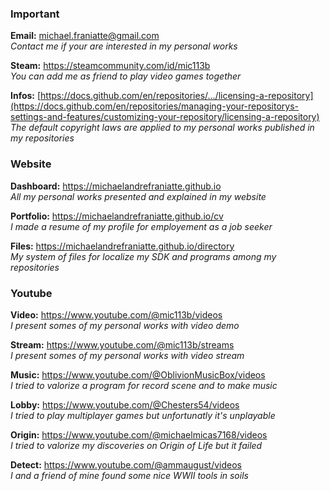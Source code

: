 ﻿  
  
### Important  
  
**Email:** michael.franiatte@gmail.com  
*Contact me if your are interested in my personal works*  
  
**Steam:** https://steamcommunity.com/id/mic113b  
*You can add me as friend to play video games together*  
  
**Infos:** [https://docs.github.com/en/repositories/.../licensing-a-repository](https://docs.github.com/en/repositories/managing-your-repositorys-settings-and-features/customizing-your-repository/licensing-a-repository)  
*The default copyright laws are applied to my personal works published in my repositories*  
  
  
### Website  
  
**Dashboard:** https://michaelandrefraniatte.github.io  
*All my personal works presented and explained in my website*  
  
**Portfolio:** https://michaelandrefraniatte.github.io/cv  
*I made a resume of my profile for employement as a job seeker*  
  
**Files:** https://michaelandrefraniatte.github.io/directory  
*My system of files for localize my SDK and programs among my repositories*  
  
  
### Youtube  
  
**Video:** https://www.youtube.com/@mic113b/videos  
*I present somes of my personal works with video demo*  
  
**Stream:** https://www.youtube.com/@mic113b/streams  
*I present somes of my personal works with video stream*  
  
**Music:** https://www.youtube.com/@OblivionMusicBox/videos  
*I tried to valorize a program for record scene and to make music*  
  
**Lobby:** https://www.youtube.com/@Chesters54/videos  
*I tried to play multiplayer games but unfortunatly it's unplayable*  
  
**Origin:** https://www.youtube.com/@michaelmicas7168/videos  
*I tried to valorize my discoveries on Origin of Life but it failed*  
  
**Detect:** https://www.youtube.com/@ammaugust/videos  
*I and a friend of mine found some nice WWII tools in soils*  
  
  